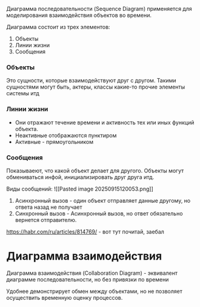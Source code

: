 Диаграмма последовательности (Sequence Diagram) применяется для моделирования взаимодействия объектов во времени.

Диаграмма состоит из трех элементов:
1. Объекты
2. Линии жизни
3. Сообщения

### Объекты
Это сущности, которые взаимодействуют друг с другом. Такими сущностями могут быть, актеры, классы какие-то прочие элементы системы итд

### Линии жизни
* Они отражают течение времени и активность тех или иных функций объекта.
* Неактивные отображаются пунктиром
* Активные - прямоугольником

### Сообщения

Показываеют, что какой объект делает для другого. Объекты могут обмениваться инфой, инициализировать друг друга итд.

Виды сообщений:
![[Pasted image 20250915120053.png]]

1. Асинхронный вызов - один объект отправляет данные другому, но ответа назад не получает
2. Синхронный вызов - Асинхронный вызов, но ответ обязательно вернется отправителю.

https://habr.com/ru/articles/814769/ - вот тут почитай, заебал
# Диаграмма взаимодействия

Диаграмма взаимодействия (Collaboration Diagram) - эквивалент диаграмме последовательности, но без привязки по времени

Удобнее демонстрирует обмен между объектами, но не позволяет осуществить временную оценку процессов.
